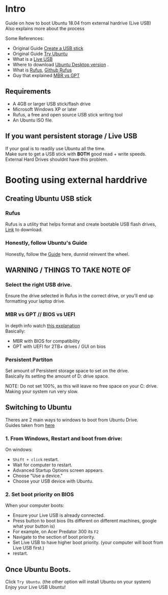 # Intro
Guide on how to boot Ubuntu 18.04 from external hardrive (Live USB)  <br>
Also explains more about the process <br>

Some References:
* Original Guide [Create a USB stick](https://ubuntu.com/tutorials/create-a-usb-stick-on-windows)
* Original Guide [Try Ubuntu](https://ubuntu.com/tutorials/try-ubuntu-before-you-install)
* What is a [Live USB](https://en.wikipedia.org/wiki/Live_USB)
* Where to download [Ubuntu Desktop version](https://ubuntu.com/download/desktop) .
* What is [Rufus](https://rufus.ie/), [Github Rufus](https://github.com/pbatard/rufus)
* Guy that explained [MBR vs GPT](https://www.youtube.com/watch?v=Ch9f7i0hj90&t=1s) 

## Requirements
* A 4GB or larger USB stick/flash drive 
* Microsoft Windows XP or later
* Rufus, a free and open source USB stick writing tool
* An Ubuntu ISO file. 

## If you want persistent storage / Live USB 
If your goal is to readily use Ubuntu all the time.  \
Make sure to get a USB stick with **BOTH** good read + write speeds.  \
External Hard Drives shouldnt have this problem. 

# Booting using external harddrive
## Creating Ubuntu USB stick
### Rufus
Rufus is a utility that helps format and create bootable USB flash drives, [Link](https://rufus.ie/) to download.

### Honestly, follow Ubuntu's Guide
Honestly, follow the [Guide](https://ubuntu.com/tutorials/create-a-usb-stick-on-windows#1-overview) here, dunnid reinvent the wheel.

## WARNING / THINGS TO TAKE NOTE OF
### Select the right USB drive.
Ensure the drive selected in Rufus in the correct drive, or you'll end up formatting your laptop drive.

### MBR vs GPT // BIOS vs UEFI
In depth info watch [this explanation](https://www.youtube.com/watch?v=Ch9f7i0hj90&t=1s)   \
Basically:
* MBR with BIOS for compatibility
* GPT with UEFI for 2TB+ drives / GUI on bios 

### Persistent Partiton  
Set amount of Persistent storage space to set on the drive.  \
Basically its setting the amount of D: drive space.  

NOTE:
Do not set 100%, as this will leave no free space on your C: drive.  \
Making your system run very slow.  

## Switching to Ubuntu
Theres are 2 main ways to windows to boot from Ubuntu Drive.  \
Guides taken from [here](https://www.businessinsider.com/how-to-boot-from-usb-windows-10)

### 1. From Windows, Restart and boot from drive:
On windows:
* `Shift + click` restart.
* Wait for computer to restart.
* Advanced Startup Options screen appears.
* Choose "Use a device."
* Choose your USB device with Ubuntu.

### 2. Set boot priority on BIOS
When your computer boots:
* Ensure your Live USB is already connected.
* Press button to boot bios (Its different on different machines, google what your button is)
* For example, on Acer Predator 300 its `F2`
* Navigate to the section of boot priority.
* Set Live USB to have higher boot priority. (your computer will boot from Live USB first.)
* restart.

## Once Ubuntu Boots.
Click `Try Ubuntu`. (the other option will install Ubuntu on your system) \
Enjoy your Live USB Ubuntu!



